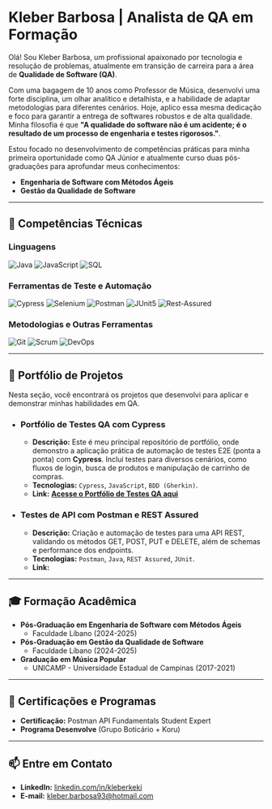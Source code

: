 # Kleber Barbosa | Analista de QA em Formação

Olá! Sou Kleber Barbosa, um profissional apaixonado por tecnologia e resolução de problemas, atualmente em transição de carreira para a área de **Qualidade de Software (QA)**.

Com uma bagagem de 10 anos como Professor de Música, desenvolvi uma forte disciplina, um olhar analítico e detalhista, e a habilidade de adaptar metodologias para diferentes cenários. Hoje, aplico essa mesma dedicação e foco para garantir a entrega de softwares robustos e de alta qualidade. Minha filosofia é que **"A qualidade do software não é um acidente; é o resultado de um processo de engenharia e testes rigorosos."**.

Estou focado no desenvolvimento de competências práticas para minha primeira oportunidade como QA Júnior e atualmente curso duas pós-graduações para aprofundar meus conhecimentos:
* **Engenharia de Software com Métodos Ágeis**
* **Gestão da Qualidade de Software**

---
## 🚀 Competências Técnicas

### Linguagens
![Java](https://img.shields.io/badge/Java-ED8B00?style=for-the-badge&logo=openjdk&logoColor=white)
![JavaScript](https://img.shields.io/badge/JavaScript-F7DF1E?style=for-the-badge&logo=javascript&logoColor=black)
![SQL](https://img.shields.io/badge/SQL-025E8C?style=for-the-badge&logo=postgresql&logoColor=white)

### Ferramentas de Teste e Automação
![Cypress](https://img.shields.io/badge/Cypress-17202C?style=for-the-badge&logo=cypress&logoColor=white)
![Selenium](https://img.shields.io/badge/Selenium-43B02A?style=for-the-badge&logo=selenium&logoColor=white)
![Postman](https://img.shields.io/badge/Postman-FF6C37?style=for-the-badge&logo=postman&logoColor=white)
![JUnit5](https://img.shields.io/badge/JUnit5-25A162?style=for-the-badge&logo=junit5&logoColor=white)
![Rest-Assured](https://img.shields.io/badge/REST_Assured-FFFFFF?style=for-the-badge&logo=rest-assured&logoColor=black)

### Metodologias e Outras Ferramentas
![Git](https://img.shields.io/badge/GIT-E44C30?style=for-the-badge&logo=git&logoColor=white)
![Scrum](https://img.shields.io/badge/Scrum-0079D6?style=for-the-badge&logo=jira&logoColor=white)
![DevOps](https://img.shields.io/badge/DevOps-0079D6?style=for-the-badge&logo=azure-devops&logoColor=white)

---
## 📂 Portfólio de Projetos

Nesta seção, você encontrará os projetos que desenvolvi para aplicar e demonstrar minhas habilidades em QA.

* ### **Portfólio de Testes QA com Cypress**
    * **Descrição:** Este é meu principal repositório de portfólio, onde demonstro a aplicação prática de automação de testes E2E (ponta a ponta) com **Cypress**. Inclui testes para diversos cenários, como fluxos de login, busca de produtos e manipulação de carrinho de compras.
    * **Tecnologias:** `Cypress`, `JavaScript`, `BDD (Gherkin)`.
    * **Link:** **[Acesse o Portfólio de Testes QA aqui](https://github.com/KleberKeki/Portifolio-de-Testes-QA)**

* ### **Testes de API com Postman e REST Assured**
    * **Descrição:** Criação e automação de testes para uma API REST, validando os métodos GET, POST, PUT e DELETE, além de schemas e performance dos endpoints.
    * **Tecnologias:** `Postman`, `Java`, `REST Assured`, `JUnit`.
    * **Link:** 

---
## 🎓 Formação Acadêmica

* **Pós-Graduação em Engenharia de Software com Métodos Ágeis**
    * Faculdade Líbano (2024-2025)
* **Pós-Graduação em Gestão da Qualidade de Software**
    * Faculdade Líbano (2024-2025)
* **Graduação em Música Popular**
    * UNICAMP - Universidade Estadual de Campinas (2017-2021)

---
## 📜 Certificações e Programas

* **Certificação:** Postman API Fundamentals Student Expert 
* **Programa Desenvolve** (Grupo Boticário + Koru) 

---
## 📫 Entre em Contato

* **LinkedIn:** [linkedin.com/in/kleberkeki](https://www.linkedin.com/in/kleberkeki)
* **E-mail:** kleber.barbosa93@hotmail.com
